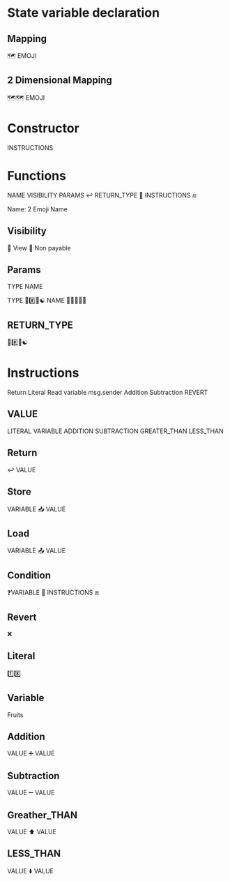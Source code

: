 # State variable declaration

## Mapping
🗺️ EMOJI

## 2 Dimensional Mapping
🗺️🗺️ EMOJI

# Constructor

INSTRUCTIONS

# Functions

NAME VISIBILITY PARAMS ↩️ RETURN_TYPE
🏁
  INSTRUCTIONS
🔚

Name: 2 Emoji Name

## Visibility
👀 View
📢 Non payable

## Params

TYPE NAME

TYPE 🔢#️⃣🔡☯️
NAME 🍓🍇🍑🍊🍒

## RETURN_TYPE
🔢#️⃣🔡☯️

# Instructions
Return
Literal
Read variable
msg.sender
Addition
Subtraction
REVERT


## VALUE
LITERAL
VARIABLE
ADDITION
SUBTRACTION
GREATER_THAN
LESS_THAN

## Return
↩️ VALUE

## Store
VARIABLE 📥 VALUE

## Load
VARIABLE 📤 VALUE

## Condition
❓VARIABLE
🏁
  INSTRUCTIONS
🔚

## Revert
❌



## Literal
1️⃣8️⃣

## Variable
Fruits

## Addition
VALUE ➕ VALUE

## Subtraction
VALUE ➖ VALUE

## Greather_THAN
VALUE ⬆️ VALUE

## LESS_THAN
VALUE ⬇️ VALUE